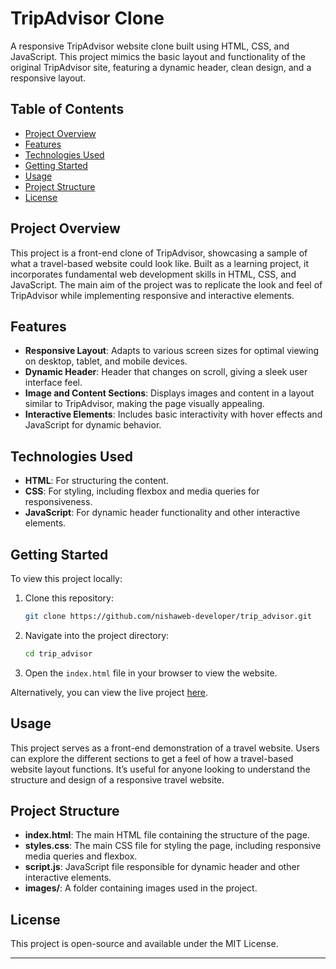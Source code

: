 # TripAdvisor Clone

A responsive TripAdvisor website clone built using HTML, CSS, and JavaScript. This project mimics the basic layout and functionality of the original TripAdvisor site, featuring a dynamic header, clean design, and a responsive layout.

## Table of Contents

- [Project Overview](#project-overview)
- [Features](#features)
- [Technologies Used](#technologies-used)
- [Getting Started](#getting-started)
- [Usage](#usage)
- [Project Structure](#project-structure)
- [License](#license)

## Project Overview

This project is a front-end clone of TripAdvisor, showcasing a sample of what a travel-based website could look like. Built as a learning project, it incorporates fundamental web development skills in HTML, CSS, and JavaScript. The main aim of the project was to replicate the look and feel of TripAdvisor while implementing responsive and interactive elements.

## Features

- **Responsive Layout**: Adapts to various screen sizes for optimal viewing on desktop, tablet, and mobile devices.
- **Dynamic Header**: Header that changes on scroll, giving a sleek user interface feel.
- **Image and Content Sections**: Displays images and content in a layout similar to TripAdvisor, making the page visually appealing.
- **Interactive Elements**: Includes basic interactivity with hover effects and JavaScript for dynamic behavior.

## Technologies Used

- **HTML**: For structuring the content.
- **CSS**: For styling, including flexbox and media queries for responsiveness.
- **JavaScript**: For dynamic header functionality and other interactive elements.

## Getting Started

To view this project locally:

1. Clone this repository:
   ```bash
   git clone https://github.com/nishaweb-developer/trip_advisor.git
   ```

2. Navigate into the project directory:
   ```bash
   cd trip_advisor
   ```

3. Open the `index.html` file in your browser to view the website.

Alternatively, you can view the live project [here](https://nishaweb-developer.github.io/trip_advisor/).

## Usage

This project serves as a front-end demonstration of a travel website. Users can explore the different sections to get a feel of how a travel-based website layout functions. It’s useful for anyone looking to understand the structure and design of a responsive travel website.

## Project Structure

- **index.html**: The main HTML file containing the structure of the page.
- **styles.css**: The main CSS file for styling the page, including responsive media queries and flexbox.
- **script.js**: JavaScript file responsible for dynamic header and other interactive elements.
- **images/**: A folder containing images used in the project.

## License

This project is open-source and available under the MIT License.

---

